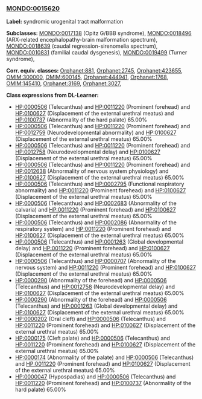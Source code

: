 
### [MONDO:0015620](http://purl.obolibrary.org/obo/MONDO_0015620)
**Label:** syndromic urogenital tract malformation

**Subclasses:** [MONDO:0017138](http://purl.obolibrary.org/obo/MONDO_0017138) (Opitz G/BBB syndrome), [MONDO:0018496](http://purl.obolibrary.org/obo/MONDO_0018496) (ARX-related encephalopathy-brain malformation spectrum), [MONDO:0018639](http://purl.obolibrary.org/obo/MONDO_0018639) (caudal regression-sirenomelia spectrum), [MONDO:0010831](http://purl.obolibrary.org/obo/MONDO_0010831) (familial caudal dysgenesis), [MONDO:0019499](http://purl.obolibrary.org/obo/MONDO_0019499) (Turner syndrome), 

**Corr. equiv. classes:** [Orphanet:881](http://www.orpha.net/ORDO/Orphanet_881), [Orphanet:2745](http://www.orpha.net/ORDO/Orphanet_2745), [Orphanet:423655](http://www.orpha.net/ORDO/Orphanet_423655), [OMIM:300000](http://purl.obolibrary.org/obo/OMIM_300000), [OMIM:600145](http://purl.obolibrary.org/obo/OMIM_600145), [Orphanet:444941](http://www.orpha.net/ORDO/Orphanet_444941), [Orphanet:1768](http://www.orpha.net/ORDO/Orphanet_1768), [OMIM:145410](http://purl.obolibrary.org/obo/OMIM_145410), [Orphanet:3169](http://www.orpha.net/ORDO/Orphanet_3169), [Orphanet:3027](http://www.orpha.net/ORDO/Orphanet_3027), 

**Class expressions from DL-Learner:**

- [HP:0000506](http://purl.obolibrary.org/obo/HP_0000506) (Telecanthus) and [HP:0011220](http://purl.obolibrary.org/obo/HP_0011220) (Prominent forehead) and [HP:0100627](http://purl.obolibrary.org/obo/HP_0100627) (Displacement of the external urethral meatus) and [HP:0100737](http://purl.obolibrary.org/obo/HP_0100737) (Abnormality of the hard palate) 65.00%
- [HP:0000506](http://purl.obolibrary.org/obo/HP_0000506) (Telecanthus) and [HP:0011220](http://purl.obolibrary.org/obo/HP_0011220) (Prominent forehead) and [HP:0012759](http://purl.obolibrary.org/obo/HP_0012759) (Neurodevelopmental abnormality) and [HP:0100627](http://purl.obolibrary.org/obo/HP_0100627) (Displacement of the external urethral meatus) 65.00%
- [HP:0000506](http://purl.obolibrary.org/obo/HP_0000506) (Telecanthus) and [HP:0011220](http://purl.obolibrary.org/obo/HP_0011220) (Prominent forehead) and [HP:0012758](http://purl.obolibrary.org/obo/HP_0012758) (Neurodevelopmental delay) and [HP:0100627](http://purl.obolibrary.org/obo/HP_0100627) (Displacement of the external urethral meatus) 65.00%
- [HP:0000506](http://purl.obolibrary.org/obo/HP_0000506) (Telecanthus) and [HP:0011220](http://purl.obolibrary.org/obo/HP_0011220) (Prominent forehead) and [HP:0012638](http://purl.obolibrary.org/obo/HP_0012638) (Abnormality of nervous system physiology) and [HP:0100627](http://purl.obolibrary.org/obo/HP_0100627) (Displacement of the external urethral meatus) 65.00%
- [HP:0000506](http://purl.obolibrary.org/obo/HP_0000506) (Telecanthus) and [HP:0002795](http://purl.obolibrary.org/obo/HP_0002795) (Functional respiratory abnormality) and [HP:0011220](http://purl.obolibrary.org/obo/HP_0011220) (Prominent forehead) and [HP:0100627](http://purl.obolibrary.org/obo/HP_0100627) (Displacement of the external urethral meatus) 65.00%
- [HP:0000506](http://purl.obolibrary.org/obo/HP_0000506) (Telecanthus) and [HP:0002683](http://purl.obolibrary.org/obo/HP_0002683) (Abnormality of the calvaria) and [HP:0011220](http://purl.obolibrary.org/obo/HP_0011220) (Prominent forehead) and [HP:0100627](http://purl.obolibrary.org/obo/HP_0100627) (Displacement of the external urethral meatus) 65.00%
- [HP:0000506](http://purl.obolibrary.org/obo/HP_0000506) (Telecanthus) and [HP:0002086](http://purl.obolibrary.org/obo/HP_0002086) (Abnormality of the respiratory system) and [HP:0011220](http://purl.obolibrary.org/obo/HP_0011220) (Prominent forehead) and [HP:0100627](http://purl.obolibrary.org/obo/HP_0100627) (Displacement of the external urethral meatus) 65.00%
- [HP:0000506](http://purl.obolibrary.org/obo/HP_0000506) (Telecanthus) and [HP:0001263](http://purl.obolibrary.org/obo/HP_0001263) (Global developmental delay) and [HP:0011220](http://purl.obolibrary.org/obo/HP_0011220) (Prominent forehead) and [HP:0100627](http://purl.obolibrary.org/obo/HP_0100627) (Displacement of the external urethral meatus) 65.00%
- [HP:0000506](http://purl.obolibrary.org/obo/HP_0000506) (Telecanthus) and [HP:0000707](http://purl.obolibrary.org/obo/HP_0000707) (Abnormality of the nervous system) and [HP:0011220](http://purl.obolibrary.org/obo/HP_0011220) (Prominent forehead) and [HP:0100627](http://purl.obolibrary.org/obo/HP_0100627) (Displacement of the external urethral meatus) 65.00%
- [HP:0000290](http://purl.obolibrary.org/obo/HP_0000290) (Abnormality of the forehead) and [HP:0000506](http://purl.obolibrary.org/obo/HP_0000506) (Telecanthus) and [HP:0012758](http://purl.obolibrary.org/obo/HP_0012758) (Neurodevelopmental delay) and [HP:0100627](http://purl.obolibrary.org/obo/HP_0100627) (Displacement of the external urethral meatus) 65.00%
- [HP:0000290](http://purl.obolibrary.org/obo/HP_0000290) (Abnormality of the forehead) and [HP:0000506](http://purl.obolibrary.org/obo/HP_0000506) (Telecanthus) and [HP:0001263](http://purl.obolibrary.org/obo/HP_0001263) (Global developmental delay) and [HP:0100627](http://purl.obolibrary.org/obo/HP_0100627) (Displacement of the external urethral meatus) 65.00%
- [HP:0000202](http://purl.obolibrary.org/obo/HP_0000202) (Oral cleft) and [HP:0000506](http://purl.obolibrary.org/obo/HP_0000506) (Telecanthus) and [HP:0011220](http://purl.obolibrary.org/obo/HP_0011220) (Prominent forehead) and [HP:0100627](http://purl.obolibrary.org/obo/HP_0100627) (Displacement of the external urethral meatus) 65.00%
- [HP:0000175](http://purl.obolibrary.org/obo/HP_0000175) (Cleft palate) and [HP:0000506](http://purl.obolibrary.org/obo/HP_0000506) (Telecanthus) and [HP:0011220](http://purl.obolibrary.org/obo/HP_0011220) (Prominent forehead) and [HP:0100627](http://purl.obolibrary.org/obo/HP_0100627) (Displacement of the external urethral meatus) 65.00%
- [HP:0000174](http://purl.obolibrary.org/obo/HP_0000174) (Abnormality of the palate) and [HP:0000506](http://purl.obolibrary.org/obo/HP_0000506) (Telecanthus) and [HP:0011220](http://purl.obolibrary.org/obo/HP_0011220) (Prominent forehead) and [HP:0100627](http://purl.obolibrary.org/obo/HP_0100627) (Displacement of the external urethral meatus) 65.00%
- [HP:0000047](http://purl.obolibrary.org/obo/HP_0000047) (Hypospadias) and [HP:0000506](http://purl.obolibrary.org/obo/HP_0000506) (Telecanthus) and [HP:0011220](http://purl.obolibrary.org/obo/HP_0011220) (Prominent forehead) and [HP:0100737](http://purl.obolibrary.org/obo/HP_0100737) (Abnormality of the hard palate) 65.00%


